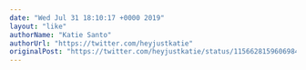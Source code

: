 ```yaml
---
date: "Wed Jul 31 18:10:17 +0000 2019"
layout: "like"
authorName: "Katie Santo"
authorUrl: "https://twitter.com/heyjustkatie"
originalPost: "https://twitter.com/heyjustkatie/status/1156628159606984712"
---
```


